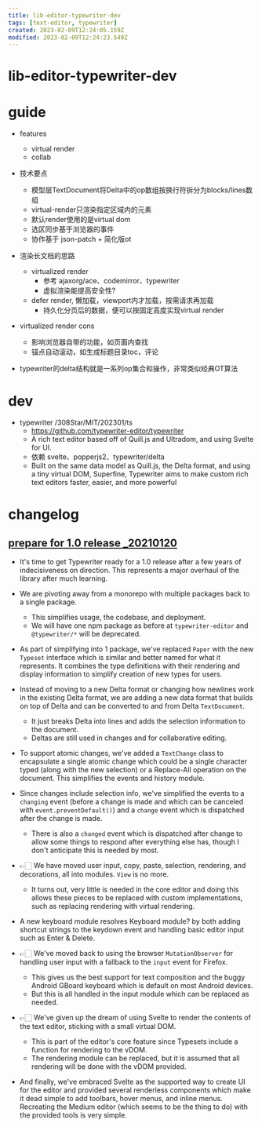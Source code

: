 ```yaml
---
title: lib-editor-typewriter-dev
tags: [text-editor, typewriter]
created: 2023-02-09T12:24:05.159Z
modified: 2023-02-09T12:24:23.549Z
---
```


# lib-editor-typewriter-dev

# guide

- features
  - virtual render
  - collab

- 技术要点
  - 模型层TextDocument将Delta中的op数组按换行符拆分为blocks/lines数组
  - virtual-render只渲染指定区域内的元素
  - 默认render使用的是virtual dom
  - 选区同步基于浏览器的事件
  - 协作基于 json-patch + 简化版ot

- 渲染长文档的思路
  - virtualized render
    - 参考 ajaxorg/ace、codemirror、typewriter
    - 虚拟渲染能提高安全性?
  - defer render, 懒加载，viewport内才加载，按需请求再加载
    - 持久化分页后的数据，便可以按固定高度实现virtual render

- virtualized render cons
  - 影响浏览器自带的功能，如页面内查找
  - 锚点自动滚动，如生成标题目录toc，评论

- typewriter的delta结构就是一系列op集合和操作，非常类似经典OT算法
# dev
- typewriter /308Star/MIT/202301/ts
  - https://github.com/typewriter-editor/typewriter
  - A rich text editor based off of Quill.js and Ultradom, and using Svelte for UI.
  - 依赖 svelte、popperjs2、typewriter/delta
  - Built on the same data model as Quill.js, the Delta format, and using a tiny virtual DOM, Superfine, Typewriter aims to make custom rich text editors faster, easier, and more powerful
# changelog

## [prepare for 1.0 release _20210120](https://github.com/typewriter-editor/typewriter/pull/56)

- It's time to get Typewriter ready for a 1.0 release after a few years of indecisiveness on direction. This represents a major overhaul of the library after much learning.

- We are pivoting away from a monorepo with multiple packages back to a single package. 
  - This simplifies usage, the codebase, and deployment. 
  - We will have one npm package as before at `typewriter-editor` and `@typewriter/*` will be deprecated.
- As part of simplifying into 1 package, we've replaced `Paper` with the new `Typeset` interface which is similar and better named for what it represents. It combines the type definitions with their rendering and display information to simplify creation of new types for users.

- Instead of moving to a new Delta format or changing how newlines work in the existing Delta format, we are adding a new data format that builds on top of Delta and can be converted to and from Delta `TextDocument`. 
  - It just breaks Delta into lines and adds the selection information to the document. 
  - Deltas are still used in changes and for collaborative editing.

- To support atomic changes, we've added a `TextChange` class to encapsulate a single atomic change which could be a single character typed (along with the new selection) or a Replace-All operation on the document. This simplifies the events and history module.

- Since changes include selection info, we've simplified the events to a `changing` event (before a change is made and which can be canceled with `event.preventDefault()`) and a `change` event which is dispatched after the change is made. 
  - There is also a `changed` event which is dispatched after change to allow some things to respond after everything else has, though I don't anticipate this is needed by most.

- 👉🏻 We have moved user input, copy, paste, selection, rendering, and decorations, all into modules. `View` is no more. 
  - It turns out, very little is needed in the core editor and doing this allows these pieces to be replaced with custom implementations, such as replacing rendering with virtual rendering.

- A new keyboard module resolves Keyboard module? by both adding shortcut strings to the keydown event and handling basic editor input such as Enter & Delete.

- 👉🏻 We've moved back to using the browser `MutationObserver` for handling user input with a fallback to the `input` event for Firefox. 
  - This gives us the best support for text composition and the buggy Android GBoard keyboard which is default on most Android devices. 
  - But this is all handled in the input module which can be replaced as needed.

- 👉🏻 We've given up the dream of using Svelte to render the contents of the text editor, sticking with a small virtual DOM. 
  - This is part of the editor's core feature since Typesets include a function for rendering to the vDOM. 
  - The rendering module can be replaced, but it is assumed that all rendering will be done with the vDOM provided.

- And finally, we've embraced Svelte as the supported way to create UI for the editor and provided several renderless components which make it dead simple to add toolbars, hover menus, and inline menus. Recreating the Medium editor (which seems to be the thing to do) with the provided tools is very simple.
